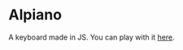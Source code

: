 # Alpiano
A keyboard made in JS.
You can play with it [here](https://datdarkalpaca.github.io/Alpiano/).
